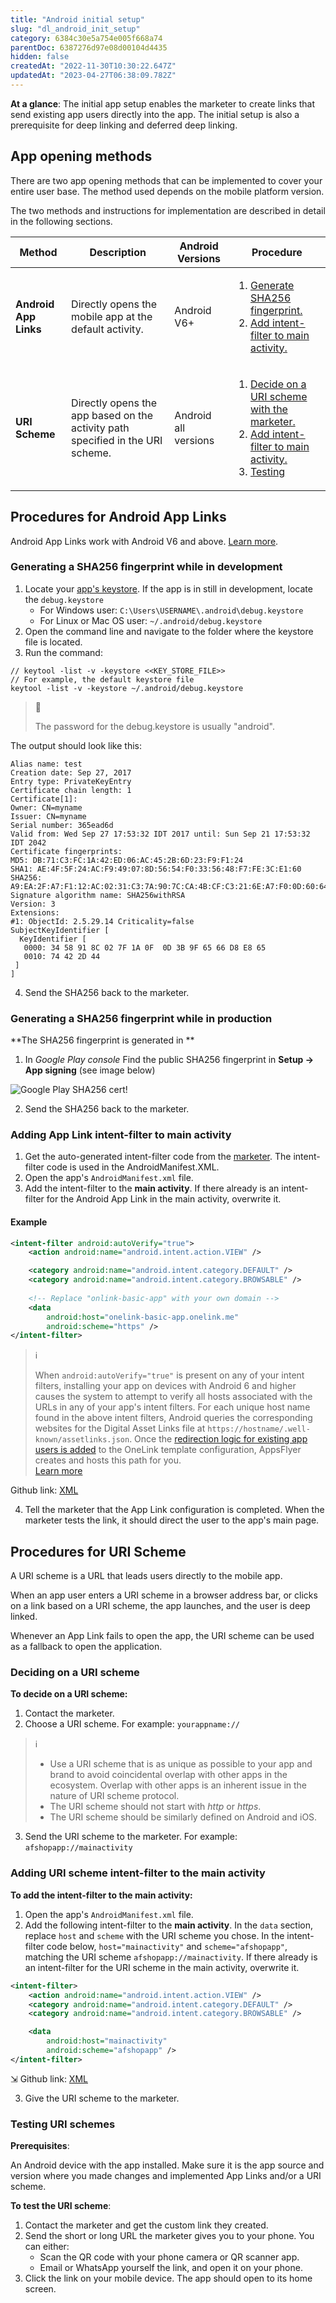 ```yaml
---
title: "Android initial setup"
slug: "dl_android_init_setup"
category: 6384c30e5a754e005f668a74
parentDoc: 6387276d97e08d00104d4435
hidden: false
createdAt: "2022-11-30T10:30:22.647Z"
updatedAt: "2023-04-27T06:38:09.782Z"
---
```

**At a glance**: The initial app setup enables the marketer to create links that send existing app users directly into the app. The initial setup is also a prerequisite for deep linking and deferred deep linking.

## App opening methods

There are two app opening methods that can be implemented to cover your entire user base. The method used depends on the mobile platform version.

The two methods and instructions for implementation are described in detail in the following sections.

| Method | Description | Android Versions | Procedure |
| --- | --- | --- | --- |
| **Android App Links** | Directly opens the mobile app at the default activity. | Android V6+| <ol><li>[Generate SHA256 fingerprint.](#generating-a-sha256-fingerprint)</li><li> [Add intent-filter to main activity.](#adding-app-link-intent-filter-to-main-activity)</li></ol>|
| **URI Scheme** | Directly opens the app based on the activity path specified in the URI scheme. | Android all versions | <ol><li>[Decide on a URI scheme with the marketer.](#deciding-on-a-uri-scheme) </li><li> [Add intent-filter to main activity.](#adding-uri-scheme-intent-filter-to-the-main-activity) </li><li> [Testing](#testing-uri-schemes) </li></ol>| 

## Procedures for Android App Links
Android App Links work with Android V6 and above. [Learn more](https://support.appsflyer.com/hc/en-us/articles/115005314223).

### Generating a SHA256 fingerprint while in development

1. Locate your [app's keystore](https://developer.android.com/training/articles/keystore).
If the app is in still in development, locate the `debug.keystore`
   * For Windows user: `C:\Users\USERNAME\.android\debug.keystore`
   * For Linux or Mac OS user: `~/.android/debug.keystore`
2. Open the command line and navigate to the folder where the keystore file is located.
3. Run the command:
    
```shell
// keytool -list -v -keystore <<KEY_STORE_FILE>>
// For example, the default keystore file 
keytool -list -v -keystore ~/.android/debug.keystore
```

> 🚧 
>
> The password for the debug.keystore is usually \"android\".

The output should look like this:

```text 
Alias name: test
Creation date: Sep 27, 2017
Entry type: PrivateKeyEntry
Certificate chain length: 1
Certificate[1]:
Owner: CN=myname
Issuer: CN=myname
Serial number: 365ead6d
Valid from: Wed Sep 27 17:53:32 IDT 2017 until: Sun Sep 21 17:53:32 IDT 2042
Certificate fingerprints:
MD5: DB:71:C3:FC:1A:42:ED:06:AC:45:2B:6D:23:F9:F1:24
SHA1: AE:4F:5F:24:AC:F9:49:07:8D:56:54:F0:33:56:48:F7:FE:3C:E1:60
SHA256: A9:EA:2F:A7:F1:12:AC:02:31:C3:7A:90:7C:CA:4B:CF:C3:21:6E:A7:F0:0D:60:64:4F:4B:5B:2A:D3:E1:86:C9
Signature algorithm name: SHA256withRSA
Version: 3
Extensions:
#1: ObjectId: 2.5.29.14 Criticality=false
SubjectKeyIdentifier [
  KeyIdentifier [
   0000: 34 58 91 8C 02 7F 1A 0F  0D 3B 9F 65 66 D8 E8 65 
   0010: 74 42 2D 44                    
 ]
]
```

4. Send the SHA256 back to the marketer. 

### Generating a SHA256 fingerprint while in production

**The SHA256 fingerprint is generated in **

1. In *Google Play console* Find the public SHA256 fingerprint in **Setup -> App signing** (see image below)

![Google Play SHA256 cert!](https://files.readme.io/8574437-Screenshot_2023-11-27_at_11.30.43.png "Google Play SHA256 cert")

2. Send the SHA256 back to the marketer. 

### Adding App Link intent-filter to main activity

1. Get the auto-generated intent-filter code from the [marketer](https://support.appsflyer.com/hc/en-us/articles/207032246#add-redirection-logic-for-existing-app-users). The intent-filter code is used in the AndroidManifest.XML. 
2. Open the app's `AndroidManifest.xml` file.
3. Add the intent-filter to the **main activity**.
If there already is an intent-filter for the Android App Link in the main activity, overwrite it. 

#### Example

```xml XML
<intent-filter android:autoVerify="true">
    <action android:name="android.intent.action.VIEW" />

    <category android:name="android.intent.category.DEFAULT" />
    <category android:name="android.intent.category.BROWSABLE" />
    
    <!-- Replace "onlink-basic-app" with your own domain -->
    <data
        android:host="onelink-basic-app.onelink.me"
        android:scheme="https" />
</intent-filter>
```

> ℹ️
>
> When `android:autoVerify="true"` is present on any of your intent filters, installing your app on devices with Android 6 and higher causes the system to attempt to verify all hosts associated with the URLs in any of your app's intent filters. 
> For each unique host name found in the above intent filters, Android queries the corresponding websites for the Digital Asset Links file at `https://hostname/.well-known/assetlinks.json`. Once the [redirection logic for existing app users is added](https://support.appsflyer.com/hc/en-us/articles/207032246-OneLink-templates#add-redirection-logic-for-existing-app-users) to the OneLink template configuration, AppsFlyer creates and hosts this path for you.  
> [Learn more](https://developer.android.com/training/app-links/verify-site-associations#request-verify)

Github link: [XML](https://github.com/AppsFlyerSDK/appsflyer-onelink-android-sample-apps/blob/5b202b983b33d62bd5d80102ab27f17e2b1cb25f/java/basic_app/app/src/main/AndroidManifest.xml#L39-L49)

4. Tell the marketer that the App Link configuration is completed.
When the marketer tests the link, it should direct the user to the app's main page.

## Procedures for URI Scheme

A URI scheme is a URL that leads users directly to the mobile app. 

When an app user enters a URI scheme in a browser address bar, or clicks on a link based on a URI scheme, the app launches, and the user is deep linked.

Whenever an App Link fails to open the app, the URI scheme can be used as a fallback to open the application.

### Deciding on a URI scheme

**To decide on a URI scheme:**
1. Contact the marketer. 
2. Choose a URI scheme. For example: `yourappname://`
> ℹ️
>
> * Use a URI scheme that is as unique as possible to your app and brand to avoid coincidental overlap with other apps in the ecosystem. Overlap with other apps is an inherent issue in the nature of URI scheme protocol.
> * The URI scheme should not start with *http* or *https*.
> * The URI scheme should be similarly defined on Android and iOS.

3. Send the URI scheme to the marketer. For example: `afshopapp://mainactivity` 

### Adding URI scheme intent-filter to the main activity

**To add the intent-filter to the main activity:**

1. Open the app's `AndroidManifest.xml` file.
2. Add the following intent-filter to the **main activity**.
In the `data` section, replace `host` and `scheme` with the URI scheme you chose. In the intent-filter code below, `host="mainactivity"` and `scheme="afshopapp"`, matching the URI scheme `afshopapp://mainactivity`.
If there already is an intent-filter for the URI scheme in the main activity, overwrite it.

```xml XML
<intent-filter>
    <action android:name="android.intent.action.VIEW" />
    <category android:name="android.intent.category.DEFAULT" />
    <category android:name="android.intent.category.BROWSABLE" />

    <data
        android:host="mainactivity"
        android:scheme="afshopapp" />
</intent-filter>
```

⇲ Github link: [XML][uri_intent_filter]

3. Give the URI scheme to the marketer.

[uri_intent_filter]: https://github.com/AppsFlyerSDK/appsflyer-onelink-android-sample-apps/blob/5b202b983b33d62bd5d80102ab27f17e2b1cb25f/java/basic_app/app/src/main/AndroidManifest.xml#L29-L38

### Testing URI schemes

**Prerequisites**:

An Android device with the app installed. Make sure it is the app source and version where you made changes and implemented App Links and/or a URI scheme.

**To test the URI scheme**:

1. Contact the marketer and get the custom link they created.
2. Send the short or long URL the marketer gives you to your phone. You can either:
   * Scan the QR code with your phone camera or QR scanner app.
   * Email or WhatsApp yourself the link, and open it on your phone.
3. Click the link on your mobile device.
The app should open to its home screen.

[1]: https://support.appsflyer.com/hc/en-us/articles/207033836?__hstc=215508872.986091deeadbd815ef04121e1d880589.1586684365062.1591196345127.1591212728952.29&__hssc=215508872.2.1591212728952&__hsfp=3667076369 "Title"